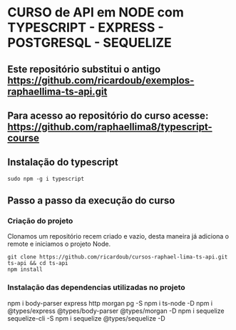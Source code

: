 # CURSO de API em NODE com TYPESCRIPT - EXPRESS - POSTGRESQL - SEQUELIZE

## Este repositório substitui o antigo https://github.com/ricardoub/exemplos-raphaellima-ts-api.git
## Para acesso ao repositório do curso acesse: https://github.com/raphaellima8/typescript-course

## Instalação do typescript
```
sudo npm -g i typescript
```

## Passo a passo da execução do curso

### Criação do projeto
Clonamos um repositório recem criado e vazio, desta maneira já adiciona o remote e iniciamos o projeto Node.

```
git clone https://github.com/ricardoub/cursos-raphael-lima-ts-api.git ts-api && cd ts-api
npm install
```

### Instalação das dependencias utilizadas no projeto
npm i body-parser express http morgan pg -S
npm i ts-node -D
npm i @types/express @types/body-parser @types/morgan -D
npm i sequelize sequelize-cli -S
npm i sequelize @types/sequelize -D
```
